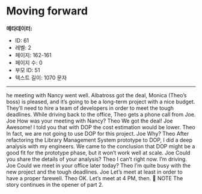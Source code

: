 # Moving forward

**메타데이터:**
- ID: 61
- 레벨: 2
- 페이지: 162-161
- 페이지 수: 0
- 부모 ID: 51
- 텍스트 길이: 1070 문자

---

he meeting with Nancy went well. Albatross got the deal, Monica (Theo’s boss) is
pleased, and it’s going to be a long-term project with a nice budget. They’ll need to hire a
team of developers in order to meet the tough deadlines. While driving back to the office,
Theo gets a phone call from Joe.
Joe How was your meeting with Nancy?
Theo We got the deal!
Joe Awesome! I told you that with DOP the cost estimation would be lower.
Theo In fact, we are not going to use DOP for this project.
Joe Why?
Theo After refactoring the Library Management System prototype to DOP, I did a
deep analysis with my engineers. We came to the conclusion that DOP might
be a good fit for the prototype phase, but it won’t work well at scale.
Joe Could you share the details of your analysis?
Theo I can’t right now. I’m driving.
Joe Could we meet in your office later today?
Theo I’m quite busy with the new project and the tough deadlines.
Joe Let’s meet at least in order to have a proper farewell.
Theo OK. Let’s meet at 4 PM, then.
 NOTE The story continues in the opener of part 2.